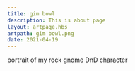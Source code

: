 ```yaml
---
title: gim bowl
description: This is about page
layout: artpage.hbs
artpath: gim bowl.png
date: 2021-04-19
---
```


portrait of my rock gnome DnD character